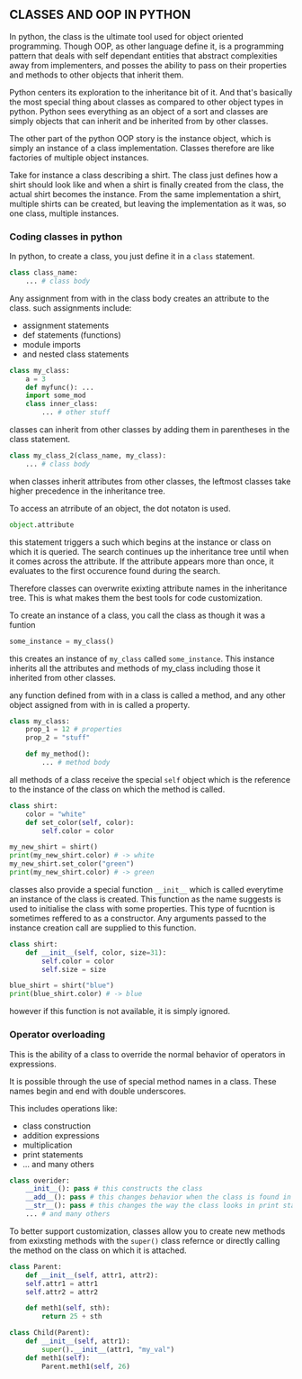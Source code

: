 ## CLASSES AND OOP IN PYTHON

In python, the class is the ultimate tool used for object oriented programming. Though OOP, as other language define it, is a programming pattern that deals with self dependant entities that abstract complexities away from implementers, and posses the ability to pass on their properties and methods to other objects that inherit them.

Python centers its exploration to the inheritance bit of it. And that's basically the most special thing about classes as compared to other object types in python. Python sees everything as an object of a sort and classes are simply objects that can inherit and be inherited from by other classes.

The other part of the python OOP story is the instance object, which is simply an instance of a class implementation. Classes therefore are like factories of multiple object instances.

Take for instance a class describing a shirt. The class just defines how a shirt should look like and when a shirt is finally created from the class, the actual shirt becomes the instance. From the same implementation a shirt, multiple shirts can be created, but leaving the implementation as it was, so one class, multiple instances.

### Coding classes in python

In python, to create a class, you just define it in a `class` statement.

```python
class class_name:
    ... # class body
```

Any assignment from with in the class body creates an attribute to the class. such assignments include:

- assignment statements
- def statements (functions)
- module imports
- and nested class statements

```python
class my_class:
    a = 3
    def myfunc(): ...
    import some_mod
    class inner_class:
        ... # other stuff
```

classes can inherit from other classes by adding them in parentheses in the class statement.

```python
class my_class_2(class_name, my_class):
    ... # class body
```

when classes inherit attributes from other classes, the leftmost classes take higher precedence in the inheritance tree.

To access an atrribute of an object, the dot notaton is used.

```python
object.attribute
```

this statement triggers a such which begins at the instance or class on which it is queried. The search continues up the inheritance tree until when it comes across the attribute. If the attribute appears more than once, it evaluates to the first occurence found during the search.

Therefore classes can overwrite exixting attribute names in the inheritance tree. This is what makes them the best tools for code customization.

To create an instance of a class, you call the class as though it was a funtion

```python
some_instance = my_class()
```

this creates an instance of `my_class` called `some_instance`. This instance inherits all the attributes and methods of my_class including those it inherited from other classes.

any function defined from with in a class is called a method, and any other object assigned from with in is called a property.

```python
class my_class:
    prop_1 = 12 # properties
    prop_2 = "stuff"

    def my_method():
        ... # method body
```

all methods of a class receive the special `self` object which is the reference to the instance of the class on which the method is called.

```python
class shirt:
    color = "white"
    def set_color(self, color):
        self.color = color

my_new_shirt = shirt()
print(my_new_shirt.color) # -> white
my_new_shirt.set_color("green")
print(my_new_shirt.color) # -> green
```

classes also provide a special function `__init__` which is called everytime an instance of the class is created. This function as the name suggests is used to initialise the class with some properties. This type of fucntion is sometimes reffered to as a constructor. Any arguments passed to the instance creation call are supplied to this function.

```python
class shirt:
    def __init__(self, color, size=31):
        self.color = color
        self.size = size

blue_shirt = shirt("blue")
print(blue_shirt.color) # -> blue
```

however if this function is not available, it is simply ignored.

### Operator overloading

This is the ability of a class to override the normal behavior of operators in expressions.

It is possible through the use of special method names in a class. These names begin and end with double underscores.

This includes operations like:

- class construction
- addition expressions
- multiplication
- print statements
- ... and many others

```python
class overider:
    __init__(): pass # this constructs the class
    __add__(): pass # this changes behavior when the class is found in + statements
    __str__(): pass # this changes the way the class looks in print statements
    ... # and many others
```

To better support customization, classes allow you to create new methods from exixsting methods with the `super()` class refernce or directly calling the method on the class on which it is attached.

```python
class Parent:
    def __init__(self, attr1, attr2):
    self.attr1 = attr1
    self.attr2 = attr2

    def meth1(self, sth):
        return 25 + sth

class Child(Parent):
    def __init__(self, attr1):
        super().__init__(attr1, "my_val")
    def meth1(self):
        Parent.meth1(self, 26)
```
